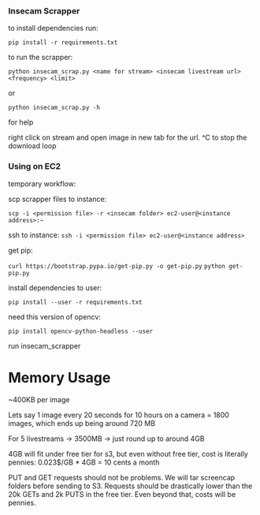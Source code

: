 ### Insecam Scrapper

to install dependencies run:

`pip install -r requirements.txt`

to run the scrapper:

`python insecam_scrap.py <name for stream> <insecam livestream url> <frequency> <limit>`

or 

`python insecam_scrap.py -h`

for help

right click on stream and open image in new tab for the url. ^C to stop the download loop

### Using on EC2

temporary workflow:

scp scrapper files to instance:

`scp -i <permission file> -r <insecam folder> ec2-user@<instance address>:~`

ssh to instance:
`ssh -i <permission file> ec2-user@<instance address>`

get pip:

`curl https://bootstrap.pypa.io/get-pip.py -o get-pip.py`
`python get-pip.py`

install dependencies to user:

`pip install --user -r requirements.txt`

need this version of opencv:

`pip install opencv-python-headless --user`

run insecam_scrapper

# Memory Usage

~400KB per image

Lets say 1 image every 20 seconds for 10 hours on a camera = 1800 images, which ends up being around 720 MB

For 5 livestreams -> 3500MB -> just round up to around 4GB

4GB will fit under free tier for s3, but even without free tier, cost is literally pennies: 0.023$/GB * 4GB = 10 cents a month

PUT and GET requests should not be problems. We will tar screencap folders before sending to S3. Requests should be drastically lower than the 20k GETs and 2k PUTS in the free tier. Even beyond that, costs will be pennies.






